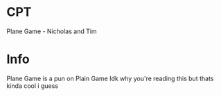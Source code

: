# CPT
Plane Game - Nicholas and Tim

# Info

Plane Game is a pun on Plain Game
Idk why you're reading this but thats kinda cool i guess
